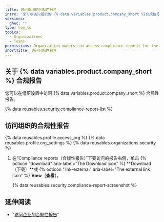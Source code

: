 ```yaml
---
title: 访问组织的合规性报告
intro: '您可以访问组织的 {% data variables.product.company_short %}合规性报告，例如我们的 SOC 报告和 Cloud Security Alliance CAIQ 自我评估 (CSA CAIQ)。'
versions:
  ghec: '*'
type: how_to
topics:
  - Organizations
  - Teams
permissions: Organization owners can access compliance reports for the organization.
shortTitle: 访问合规性报告
---
```


## 关于 {% data variables.product.company_short %} 合规报告

您可以在组织设置中访问 {% data variables.product.company_short %} 合规性报告。

{% data reusables.security.compliance-report-list %}

## 访问组织的合规性报告

{% data reusables.profile.access_org %}
{% data reusables.profile.org_settings %}
{% data reusables.organizations.security %}
1. 在“Compliance reports（合规性报告）”下要访问的报告右侧，单击 {% octicon "download" aria-label="The Download icon" %} **Download（下载）**或 {% octicon "link-external" aria-label="The external link icon" %} **View（查看）**。

   {% data reusables.security.compliance-report-screenshot %}

## 延伸阅读

- "[访问企业的合规性报告](/admin/overview/accessing-compliance-reports-for-your-enterprise)"
